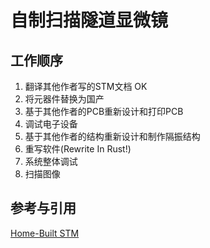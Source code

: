 # 自制扫描隧道显微镜

## 工作顺序

1. 翻译其他作者写的STM文档 OK
2. 将元器件替换为国产
3. 基于其他作者的PCB重新设计和打印PCB
4. 调试电子设备
5. 基于其他作者的结构重新设计和制作隔振结构
6. 重写软件(Rewrite In Rust!)
7. 系统整体调试
8. 扫描图像

## 参考与引用

[Home-Built STM](https://dberard.com/home-built-stm/)